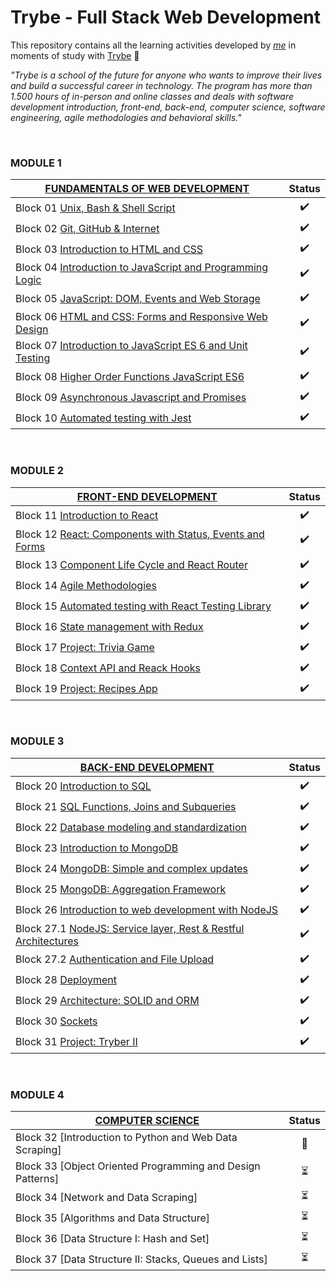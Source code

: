 # Trybe - Full Stack Web Development

This repository contains all the learning activities developed by _[me](https://www.linkedin.com/in/leonardomajevski/)_ in moments of study with [Trybe](https://www.betrybe.com/) :rocket:

_"Trybe is a school of the future for anyone who wants to improve their lives and build a successful career in technology.
The program has more than 1.500 hours of in-person and online classes and deals with software development introduction, front-end, back-end, computer science, software engineering, agile methodologies and behavioral skills."_

<br>

### MODULE 1
| [FUNDAMENTALS OF WEB DEVELOPMENT](https://github.com/LeonarDev/Trybe/tree/main/Exercises/fundamentals) | Status
| --- | :---: |
| Block 01 [Unix, Bash & Shell Script](https://github.com/LeonarDev/Trybe/tree/main/Exercises/fundamentals/block_01) | :heavy_check_mark:
| Block 02 [Git, GitHub & Internet](https://github.com/LeonarDev/Trybe/tree/main/Exercises/fundamentals/block_02)	| :heavy_check_mark:
| Block 03 [Introduction to HTML and CSS](https://github.com/LeonarDev/Trybe/tree/main/Exercises/fundamentals/block_03)	 | :heavy_check_mark:
| Block 04 [Introduction to JavaScript and Programming Logic](https://github.com/LeonarDev/Trybe/tree/main/Exercises/fundamentals/block_04)	 | :heavy_check_mark:
| Block 05 [JavaScript: DOM, Events and Web Storage](https://github.com/LeonarDev/Trybe/tree/main/Exercises/fundamentals/block_05)	 | :heavy_check_mark:
| Block 06 [HTML and CSS: Forms and Responsive Web Design](https://github.com/LeonarDev/Trybe/tree/main/Exercises/fundamentals/block_06)	| :heavy_check_mark:
| Block 07 [Introduction to JavaScript ES 6 and Unit Testing](https://github.com/LeonarDev/Trybe/tree/main/Exercises/fundamentals/block_07) | :heavy_check_mark:
| Block 08 [Higher Order Functions JavaScript ES6](https://github.com/LeonarDev/Trybe/tree/main/Exercises/fundamentals/block_08) | :heavy_check_mark:
| Block 09 [Asynchronous Javascript and Promises](https://github.com/LeonarDev/Trybe/tree/main/Exercises/fundamentals/block_09) | :heavy_check_mark:
| Block 10 [Automated testing with Jest](https://github.com/LeonarDev/Trybe/tree/main/Exercises/fundamentals/block_10) | :heavy_check_mark:

<br>

### MODULE 2
| [FRONT-END DEVELOPMENT](https://github.com/LeonarDev/Trybe/tree/main/Exercises/front-end) | Status
| --- | :---: |
| Block 11 [Introduction to React](https://github.com/LeonarDev/Trybe/tree/main/Exercises/front-end/block_11) | :heavy_check_mark:
| Block 12 [React: Components with Status, Events and Forms](https://github.com/LeonarDev/Trybe/tree/main/Exercises/front-end/block_12)	| :heavy_check_mark:
| Block 13 [Component Life Cycle and React Router](https://github.com/LeonarDev/Trybe/tree/main/Exercises/front-end/block_13) | :heavy_check_mark:
| Block 14 [Agile Methodologies](https://github.com/LeonarDev/Trybe/tree/main/Exercises/front-end/block_14)	| :heavy_check_mark:
| Block 15 [Automated testing with React Testing Library](https://github.com/LeonarDev/Trybe/tree/main/Exercises/front-end/block_15)	| :heavy_check_mark:
| Block 16 [State management with Redux](https://github.com/LeonarDev/Trybe/tree/main/Exercises/front-end/block_16)	| :heavy_check_mark:
| Block 17 [Project: Trivia Game](https://github.com/tryber/sd-09-project-trivia-react-redux/tree/main-group-26) | :heavy_check_mark:
| Block 18 [Context API and Reack Hooks](https://github.com/LeonarDev/Trybe/tree/main/Exercises/front-end/block_18) | :heavy_check_mark:
| Block 19 [Project: Recipes App](https://github.com/tryber/sd-09-project-recipes-app/tree/main-group-31) | :heavy_check_mark:

<br>

### MODULE 3
| [BACK-END DEVELOPMENT](https://github.com/LeonarDev/Trybe/tree/main/Exercises/back-end) | Status
| --- | :---: |
| Block 20 [Introduction to SQL](https://github.com/LeonarDev/Trybe/tree/main/Exercises/back-end/block_20) | :heavy_check_mark:
| Block 21 [SQL Functions, Joins and Subqueries](https://github.com/LeonarDev/Trybe/tree/main/Exercises/back-end/block_21)	| :heavy_check_mark:
| Block 22 [Database modeling and standardization](https://github.com/LeonarDev/Trybe/tree/main/Exercises/back-end/block_22) | :heavy_check_mark:
| Block 23 [Introduction to MongoDB](https://github.com/LeonarDev/Trybe/tree/main/Exercises/back-end/block_23)	| :heavy_check_mark:
| Block 24 [MongoDB: Simple and complex updates](https://github.com/LeonarDev/Trybe/tree/main/Exercises/back-end/block_24)	| :heavy_check_mark:
| Block 25 [MongoDB: Aggregation Framework](https://github.com/LeonarDev/Trybe/tree/main/Exercises/back-end/block_25)	| :heavy_check_mark:
| Block 26 [Introduction to web development with NodeJS](https://github.com/LeonarDev/Trybe/tree/main/Exercises/back-end/block_26) | :heavy_check_mark:
| Block 27.1 [NodeJS: Service layer, Rest & Restful Architectures](https://github.com/LeonarDev/Trybe/tree/main/Exercises/back-end/block_27.1) | :heavy_check_mark:
| Block 27.2 [Authentication and File Upload](https://github.com/LeonarDev/Trybe/tree/main/Exercises/back-end/block_27.2) | :heavy_check_mark:
| Block 28 [Deployment](https://github.com/LeonarDev/Trybe/tree/main/Exercises/back-end/block_28) | :heavy_check_mark:
| Block 29 [Architecture: SOLID and ORM](https://github.com/LeonarDev/Trybe/tree/main/Exercises/back-end/block_29) | :heavy_check_mark:
| Block 30 [Sockets](https://github.com/LeonarDev/Trybe/tree/main/Exercises/back-end/block_30) | :heavy_check_mark:
| Block 31 [Project: Tryber II](https://github.com/LeonarDev/Trybe/tree/main/Exercises/back-end/block_31) | :heavy_check_mark:

<br>

### MODULE 4
| [COMPUTER SCIENCE](https://github.com/LeonarDev/Trybe/tree/main/Exercises/computer-science) | Status
| --- | :---: |
| Block 32 [Introduction to Python and Web Data Scraping]	| :triangular_flag_on_post:
| Block 33 [Object Oriented Programming and Design Patterns] | :hourglass_flowing_sand:
| Block 34 [Network and Data Scraping] | :hourglass_flowing_sand:
| Block 35 [Algorithms and Data Structure]	| :hourglass_flowing_sand:
| Block 36 [Data Structure I: Hash and Set]	| :hourglass_flowing_sand:
| Block 37 [Data Structure II: Stacks, Queues and Lists]	| :hourglass_flowing_sand:
